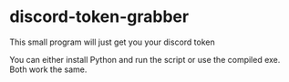 # discord-token-grabber
This small program will just get you your discord token

You can either install Python and run the script or use the compiled exe. Both work the same.
